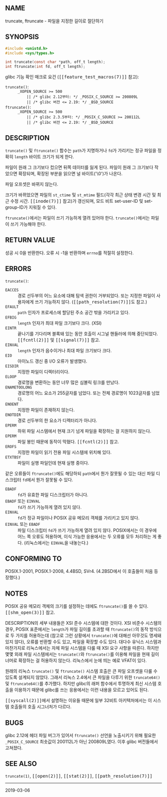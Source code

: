 ## NAME

truncate, ftruncate - 파일을 지정한 길이로 절단하기

## SYNOPSIS

```c
#include <unistd.h>
#include <sys/types.h>

int truncate(const char *path, off_t length);
int ftruncate(int fd, off_t length);
```

glibc 기능 확인 매크로 요건 (<tt>[[feature_test_macros(7)]]</tt> 참고):

<dl>
<dt><code>truncate()</code>:</dt>
<dd>
<code>_XOPEN_SOURCE >= 500</code><br>
<code>    || /* glibc 2.12부터: */ _POSIX_C_SOURCE >= 200809L</code><br>
<code>    || /* glibc 버전 <= 2.19: */ _BSD_SOURCE</code>
</dd>
<dt><code>ftruncate()</code>:</dt>
<dd>
<code>_XOPEN_SOURCE >= 500</code><br>
<code>    || /* glibc 2.3.5부터: */ _POSIX_C_SOURCE >= 200112L</code><br>
<code>    || /* glibc 버전 <= 2.19: */ _BSD_SOURCE</code>
</dd>
</dl>

## DESCRIPTION

`truncate()` 및 `ftruncate()` 함수는 `path`가 지명하거나 `fd`가 가리키는 정규 파일을 정확히 `length` 바이트 크기가 되게 한다.

파일이 원래 그 크기보다 컸으면 뒤쪽 데이터를 잃게 된다. 파일이 원래 그 크기보다 작았으면 확장되며, 확장된 부분을 읽으면 널 바이트('\0')가 나온다.

파일 오프셋은 바뀌지 않는다.

크기가 바뀌었으면 파일의 `st_ctime` 및 `st_mtime` 필드(각각 최근 상태 변경 시간 및 최근 수정 시간. <tt>[[inode(7)]]</tt> 참고)가 갱신되며, 모드 비트 set-user-ID 및 set-group-ID가 지워질 수 있다.

`ftruncate()`에서는 파일이 쓰기 가능하게 열려 있어야 한다. `truncate()`에서는 파일이 쓰기 가능해야 한다.

## RETURN VALUE

성공 시 0을 반환한다. 오류 시 -1을 반환하며 `errno`를 적절히 설정한다.

## ERRORS

`truncate()`:

<dl>
<dt><code>EACCES</code></dt>
<dd>경로 선두부의 어느 요소에 대해 탐색 권한이 거부되었다. 또는 지정한 파일이 사용자에게 쓰기 가능하지 않다. (<tt>[[path_resolution(7)]]</tt>도 참고.)</dd>
<dt><code>EFAULT</code></dt>
<dd><code>path</code> 인자가 프로세스에 할당된 주소 공간 밖을 가리키고 있다.</dd>
<dt><code>EFBIG</code></dt>
<dd><code>length</code> 인자가 최대 파일 크기보다 크다. (XSI)</dd>
<dt><code>EINTR</code></dt>
<dd>끝나기를 기다리며 블록돼 있는 동안 호출이 시그널 핸들러에 의해 중단되었다. <tt>[[fcntl(2)]]</tt> 및 <tt>[[signal(7)]]</tt> 참고.</dd>
<dt><code>EINVAL</code></dt>
<dd><code>length</code> 인자가 음수이거나 최대 파일 크기보다 크다.</dd>
<dt><code>EIO</code></dt>
<dd>아이노드 갱신 중 I/O 오류가 발생했다.</dd>
<dt><code>EISDIR</code></dt>
<dd>지정한 파일이 디렉터리이다.</dd>
<dt><code>ELOOP</code></dt>
<dd>경로명을 변환하는 동안 너무 많은 심볼릭 링크를 만났다.</dd>
<dt><code>ENAMETOOLONG</code></dt>
<dd>경로명의 어느 요소가 255글자를 넘었다. 또는 전체 경로명이 1023글자를 넘었다.</dd>
<dt><code>ENOENT</code></dt>
<dd>지정한 파일이 존재하지 않는다.</dd>
<dt><code>ENOTDIR</code></dt>
<dd>경로 선두부의 한 요소가 디렉터리가 아니다.</dd>
<dt><code>EPERM</code></dt>
<dd>하위 파일 시스템에서 현재 크기 넘게 파일을 확장하는 걸 지원하지 않는다.</dd>
<dt><code>EPERM</code></dt>
<dd>파일 봉인 때문에 동작이 막혔다. <tt>[[fcntl(2)]]</tt> 참고.</dd>
<dt><code>EROFS</code></dt>
<dd>지정한 파일이 읽기 전용 파일 시스템에 위치해 있다.</dd>
<dt><code>ETXTBSY</code></dt>
<dd>파일이 실행 파일인데 현재 실행 중이다.</dd>
</dl>

같은 오류들이 `ftruncate()`에도 해당하되 `path`에서 뭔가 잘못될 수 있는 대신 파일 디스크립터 `fd`에서 뭔가 잘못될 수 있다.

<dl>
<dt><code>EBADF</code></dt>
<dd><code>fd</code>가 유효한 파일 디스크립터가 아니다.</dd>
<dt><code>EBADF</code> 또는 <code>EINVAL</code></dt>
<dd><code>fd</code>가 쓰기 가능하게 열려 있지 않다.</dd>
<dt><code>EINVAL</code></dt>
<dd><code>fd</code>가 정규 파일이나 POSIX 공유 메모리 객체를 가리키고 있지 않다.</dd>
<dt><code>EINVAL</code> 또는 <code>EBADF</code></dt>
<dd>파일 디스크립터 <code>fd</code>가 쓰기 가능하게 열려 있지 않다. POSIX에서는 이 경우에 어느 쪽 오류도 허용하며, 이식 가능한 응용에서는 두 오류를 모두 처리하는 게 좋다. (리눅스에서는 <code>EINVAL</code>을 내놓는다.)</dd>
</dl>

## CONFORMING TO

POSIX.1-2001, POSIX.1-2008, 4.4BSD, SVr4. (4.2BSD에서 이 호출들이 처음 등장했다.)

## NOTES

POSIX 공유 메모리 객체의 크기를 설정하는 데에도 `ftruncate()`를 쓸 수 있다. <tt>[[shm_open(3)]]</tt> 참고.

DESCRIPTION의 세부 내용들은 XSI 준수 시스템에 대한 것이다. XSI 비준수 시스템의 경우, POSIX 표준에서는 `length`가 파일 길이를 초과할 때 `ftruncate()`의 동작 방식으로 두 가지를 허용하는데 (참고로 그런 상황에서 `truncate()`에 대해선 아무것도 명세돼 있지 않다), 오류를 반환할 수도 있고, 파일을 확장할 수도 있다. 대다수 유닉스 시스템과 마찬가지로 리눅스에서는 자체 파일 시스템을 다룰 때 XSI 요구 사항을 따른다. 하지만 몇몇 외래 파일 시스템에서는 `truncate()`와 `ftruncate()`를 이용해 파일을 현재 길이 너머로 확장하는 걸 허용하지 않는다. 리눅스에서 눈에 띄는 예로 VFAT이 있다.

원래의 리눅스 `truncate()` 및 `ftruncate()` 시스템 호출은 큰 파일 오프셋을 다룰 수 있도록 설계되지 않았다. 그래서 리눅스 2.4에서 큰 파일을 다루기 위한 `truncate64()` 및 `ftruncate64()`를 추가했다. 하지만 glibc의 래퍼 함수에서 투명하게 최신 시스템 호출을 이용하기 때문에 glibc를 쓰는 응용에서는 이런 내용을 모르고 있어도 된다.

<tt>[[syscall(2)]]</tt>에서 설명하는 이유들 때문에 일부 32비트 아키텍처에서는 이 시스템 호출들의 호출 시그너처가 다르다.

## BUGS

glibc 2.12에 헤더 파일 버그가 있어서 `ftruncate()` 선언을 노출시키기 위해 필요한 `_POSIX_C_SOURCE` 최솟값이 200112L가 아닌 200809L였다. 이후 glibc 버전들에서 고쳐졌다.

## SEE ALSO

`truncate(1)`, <tt>[[open(2)]]</tt>, <tt>[[stat(2)]]</tt>, <tt>[[path_resolution(7)]]</tt>

----

2019-03-06
